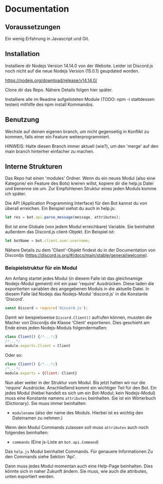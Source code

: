 # Documentation
## Voraussetzungen
Ein wenig Erfahrung in Javascript und Git.

## Installation
Installiere dir Nodejs Version 14.14.0 von der Website. Leider ist Discord.js noch nicht auf die neue Nodejs Version (15.0.1) geupdated worden.

<https://nodejs.org/download/release/v14.14.0/>

Clone dir das Repo. Nähere Details folgen hier später.

Installiere alle im Readme aufgelisteten Module (TODO: npm -i stattdessen testen) mithilfe des npm install Kommandos.

## Benutzung
Wechsle auf deinen eigenen branch, um nicht gegenseitig in Konflikt zu kommen, falls einer ein Feature weiterprogrammiert.

HINWEIS: Halte diesen Branch immer aktuell (wie?), um den 'merge' auf den main branch hinterher einfacher zu machen.

## Interne Strukturen
Das Repo hat einen 'modules' Ordner. Wenn du ein neues Modul (also eine Kategorie/ ein Feature des Bots) kreiren willst, kopiere dir die help.js Datei und benenne sie um. Zur Empfohlenen Struktur eines jeden Moduls komme ich später.

Die API (Application Programming Interface) für den Bot kannst du von überall erreichen. Ein Beispiel siehst du auch in help.js:
```js
let res = bot.api.parse_message(message, attributes);
```
Bot ist eine Globale (von jedem Modul erreichbare) Variable. Sie beinhaltet außerdem das Discord.js client-Objekt. Ein Beispiel ist:
```js
let botName = bot.client.user.username;
```
Nähere Details zu dem 'Client'-Objekt findest du in der Documentation von Discordjs (<https://discord.js.org/#/docs/main/stable/general/welcome>).

### Beispielstruktur für ein Modul
Am Anfang startet jedes Modul (in diesem Falle ist das gleichnamige Nodejs-Modul gemeint) mit ein paar 'require' Ausdrücken. Diese laden die exportierten variablen des angegebenen Moduls in die aktuelle Datei. In diesem Falle läd Nodejs das Nodejs-Modul 'discord.js' in die Konstante 'Discord'.
```js
const Discord = require('discord.js');
```
Damit wir beispielsweise `Discord.Client()` aufrufen können, mussten die Macher von Discordjs die Klasse 'Client' exportieren. Dies geschieht am Ende eines jeden Nodejs-Moduls folgendermaßen:
```js
class Client() {/*...*/}
/*...*/
module.exports.Client = Client
```
Oder so:
```js
class Client() {/*...*/}
/*...*/
module.exports = {Client: Client}
```
Nun aber weiter in der Struktur vom Modul. Bis jetzt hatten wir nur die 'require' Ausdrücke. Anschließend kommt ein wichtiger Teil für den Bot. Ein jedes Modul (hiebei handelt es sich um ein Bot-Modul; kein Nodejs-Modul) muss eine Konstante namens `attributes` beinhalten. Sie ist ein Wörterbuch (Dictionary). Sie muss immer beinhalten:

- `modulename` (also der name des Moduls. Hierbei ist es wichtig den Dateinamen zu nehmen.)

Wenn dein Modul Commands zulassen soll muss `attributes` auch noch folgendes beinhalten:
- `commands` (Eine js-Liste an `bot.api.Command`)

Das `help.js` Modul beinhaltet Commands. Für genauere Informationen Zu den Commands siehe Sektion 'Api'.

Dann muss jedes Modul momentan auch eine Help-Page beinhalten. Dies könnte sich in naher Zukunft ändern. Sie muss, wie auch die attributes, unten exportiert werden.